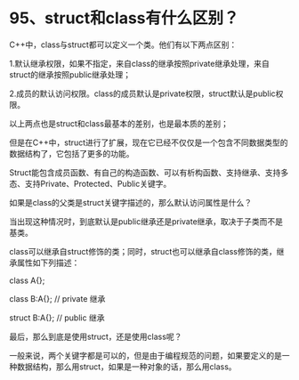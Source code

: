 # 95、struct和class有什么区别？

C++中，class与struct都可以定义一个类。他们有以下两点区别：

1.默认继承权限，如果不指定，来自class的继承按照private继承处理，来自struct的继承按照public继承处理；

2.成员的默认访问权限。class的成员默认是private权限，struct默认是public权限。

以上两点也是struct和class最基本的差别，也是最本质的差别；

但是在C++中，struct进行了扩展，现在它已经不仅仅是一个包含不同数据类型的数据结构了，它包括了更多的功能。

Struct能包含成员函数、有自己的构造函数、可以有析构函数、支持继承、支持多态、支持Private、Protected、Public关键字。

如果是class的父类是struct关键字描述的，那么默认访问属性是什么？

当出现这种情况时，到底默认是public继承还是private继承，取决于子类而不是基类。

class可以继承自struct修饰的类；同时，struct也可以继承自class修饰的类，继承属性如下列描述：

class A{};

class B:A{}; // private 继承

struct B:A{}; // public 继承

最后，那么到底是使用struct，还是使用class呢？

一般来说，两个关键字都是可以的，但是由于编程规范的问题，如果要定义的是一种数据结构，那么用struct，如果是一种对象的话，那么用class。
